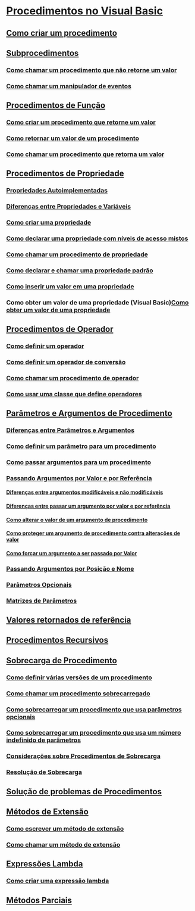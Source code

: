 # [Procedimentos no Visual Basic](index.md)
## [Como criar um procedimento](how-to-create-a-procedure.md)
## [Subprocedimentos](sub-procedures.md)
### [Como chamar um procedimento que não retorne um valor](how-to-call-a-procedure-that-does-not-return-a-value.md)
### [Como chamar um manipulador de eventos](how-to-call-an-event-handler.md)
## [Procedimentos de Função](function-procedures.md)
### [Como criar um procedimento que retorne um valor](how-to-create-a-procedure-that-returns-a-value.md)
### [Como retornar um valor de um procedimento](how-to-return-a-value-from-a-procedure.md)
### [Como chamar um procedimento que retorna um valor](how-to-call-a-procedure-that-returns-a-value.md)
## [Procedimentos de Propriedade](property-procedures.md)
### [Propriedades Autoimplementadas](auto-implemented-properties.md)
### [Diferenças entre Propriedades e Variáveis](differences-between-properties-and-variables.md)
### [Como criar uma propriedade](how-to-create-a-property.md)
### [Como declarar uma propriedade com níveis de acesso mistos](how-to-declare-a-property-with-mixed-access-levels.md)
### [Como chamar um procedimento de propriedade](how-to-call-a-property-procedure.md)
### [Como declarar e chamar uma propriedade padrão](how-to-declare-and-call-a-default-property.md)
### [Como inserir um valor em uma propriedade](how-to-put-a-value-in-a-property.md)
### Como obter um valor de uma propriedade (Visual Basic)[Como obter um valor de uma propriedade](how-to-get-a-value-from-a-property.md)
## [Procedimentos de Operador](operator-procedures.md)
### [Como definir um operador](how-to-define-an-operator.md)
### [Como definir um operador de conversão](how-to-define-a-conversion-operator.md)
### [Como chamar um procedimento de operador](how-to-call-an-operator-procedure.md)
### [Como usar uma classe que define operadores](how-to-use-a-class-that-defines-operators.md)
## [Parâmetros e Argumentos de Procedimento](procedure-parameters-and-arguments.md)
### [Diferenças entre Parâmetros e Argumentos](differences-between-parameters-and-arguments.md)
### [Como definir um parâmetro para um procedimento](how-to-define-a-parameter-for-a-procedure.md)
### [Como passar argumentos para um procedimento](how-to-pass-arguments-to-a-procedure.md)
### [Passando Argumentos por Valor e por Referência](passing-arguments-by-value-and-by-reference.md)
#### [Diferenças entre argumentos modificáveis e não modificáveis](differences-between-modifiable-and-nonmodifiable-arguments.md)
#### [Diferenças entre passar um argumento por valor e por referência](differences-between-passing-an-argument-by-value-and-by-reference.md)
#### [Como alterar o valor de um argumento de procedimento](how-to-change-the-value-of-a-procedure-argument.md)
#### [Como proteger um argumento de procedimento contra alterações de valor](how-to-protect-a-procedure-argument-against-value-changes.md)
#### [Como forçar um argumento a ser passado por Valor](how-to-force-an-argument-to-be-passed-by-value.md)
### [Passando Argumentos por Posição e Nome](passing-arguments-by-position-and-by-name.md)
### [Parâmetros Opcionais](optional-parameters.md)
### [Matrizes de Parâmetros](parameter-arrays.md)
## [Valores retornados de referência](ref-return-values.md)
## [Procedimentos Recursivos](recursive-procedures.md)
## [Sobrecarga de Procedimento](procedure-overloading.md)
### [Como definir várias versões de um procedimento](how-to-define-multiple-versions-of-a-procedure.md)
### [Como chamar um procedimento sobrecarregado](how-to-call-an-overloaded-procedure.md)
### [Como sobrecarregar um procedimento que usa parâmetros opcionais](how-to-overload-a-procedure-that-takes-optional-parameters.md)
### [Como sobrecarregar um procedimento que usa um número indefinido de parâmetros](how-to-overload-a-procedure-that-takes-an-indefinite-number-of-parameters.md)
### [Considerações sobre Procedimentos de Sobrecarga](considerations-in-overloading-procedures.md)
### [Resolução de Sobrecarga](overload-resolution.md)
## [Solução de problemas de Procedimentos](troubleshooting-procedures.md)
## [Métodos de Extensão](extension-methods.md)
### [Como escrever um método de extensão](how-to-write-an-extension-method.md)
### [Como chamar um método de extensão](how-to-call-an-extension-method.md)
## [Expressões Lambda](lambda-expressions.md)
### [Como criar uma expressão lambda](how-to-create-a-lambda-expression.md)
## [Métodos Parciais](partial-methods.md)
